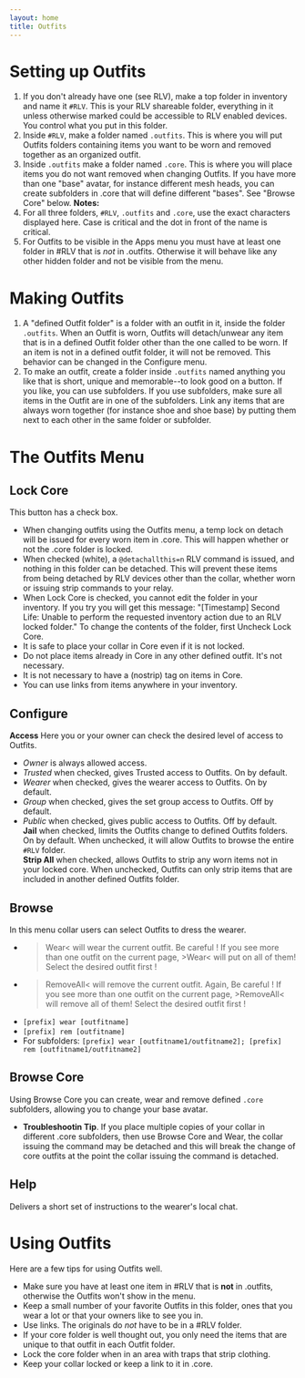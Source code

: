```yaml
---
layout: home
title: Outfits
---
```

# Setting up Outfits
1.  If you don't already have one (see RLV), make a top folder in inventory and name it `#RLV`.  This is your RLV shareable folder, everything in it unless otherwise marked could be accessible to RLV enabled devices.  You control what you put in this folder.  
2.  Inside `#RLV`, make a folder named `.outfits`. This is where you will put Outfits folders containing items you want to be worn and removed together as an organized outfit.   
3.  Inside `.outfits` make a folder named `.core`.  This is where you will place items you do not want removed when changing Outfits.  If you have more than one "base" avatar, for instance different mesh heads, you can create subfolders in .core that will define different "bases".  See "Browse Core" below. 
**Notes:** 
1. For all three folders, `#RLV`, `.outfits` and `.core`, use the exact characters displayed here.  Case is critical and the dot in front of the name is critical.   
2.  For Outfits to be visible in the Apps menu you must have at least one folder in #RLV that is *not* in .outfits. Otherwise it will behave like any other hidden folder and not be visible from the menu.

# Making Outfits
1.  A "defined Outfit folder" is a folder with an outfit in it, inside the folder `.outfits`.  When an Outfit is worn, Outfits will detach/unwear any item that is in a defined Outfit folder other than the one called to be worn.  If an item is not in a defined outfit folder, it will not be removed.  This behavior can be changed in the Configure menu.  
2.  To make an outfit, create a folder inside `.outfits` named anything you like that is short, unique and memorable--to look good on a button.  If you like, you can use subfolders.  If you use subfolders, make sure all items in the Outfit are in one of the subfolders. Link any items that are always worn together (for instance shoe and shoe base) by putting them next to each other in the same folder or subfolder.
# The Outfits Menu

## Lock Core
This button has a check box.  
- When changing outfits using the Outfits menu, a temp lock on detach will be issued for every worn item in .core.  This will happen whether or not the .core folder is locked.
- When checked (white), a `@detachallthis=n` RLV command is issued, and nothing in this folder can be detached.  This will prevent these items from being detached by RLV devices other than the collar, whether worn or issuing strip commands to your relay.
- When Lock Core is checked, you cannot edit the folder in your inventory.  If you try you will get this message: "[Timestamp] Second Life: Unable to perform the requested inventory action due to an RLV locked folder."
To change the contents of the folder, first Uncheck Lock Core.
- It is safe to place your collar in Core even if it is not locked.
- Do not place items already in Core in any other defined outfit. It's not necessary.
- It is not necessary to have a (nostrip) tag on items in Core.
- You can use links from items anywhere in your inventory.
## Configure
**Access** Here you or your owner can check the desired level of access to Outfits. 
- *Owner* is always allowed access.
- *Trusted* when checked, gives Trusted access to Outfits. On by default.
- *Wearer* when checked, gives the wearer access to Outfits. On by default.
- *Group* when checked, gives the set group access to Outfits.  Off by default.
- *Public* when checked, gives public access to Outfits.  Off by default.   
**Jail** when checked, limits the Outfits change to defined Outfits folders.  On by default.  When unchecked, it will allow Outfits to browse the entire `#RLV` folder.   
**Strip All** when checked, allows Outfits to strip any worn items not in your locked core.  When unchecked, Outfits can only strip items that are included in another defined Outfits folder.
## Browse
In this menu collar users can select Outfits to dress the wearer.  
- >Wear< will wear the current outfit.  Be careful ! If you see more than one outfit on the current page, >Wear< will put on all of them!  Select the desired outfit first !
- >RemoveAll< will remove the current outfit.  Again, Be careful ! If you see more than one outfit on the current page, >RemoveAll< will remove all of them!  Select the desired outfit first !
- `[prefix] wear [outfitname]`
- `[prefix] rem [outfitname]`
- For subfolders: `[prefix] wear [outfitname1/outfitname2]; [prefix] rem [outfitname1/outfitname2]`
## Browse Core 
Using Browse Core you can create, wear and remove defined `.core` subfolders, allowing you to change your base avatar. 
- **Troubleshootin Tip**.  If you place multiple copies of your collar in different .core subfolders, then use Browse Core and Wear, the collar issuing the command may be detached and this will break the change of core outfits at the point the collar issuing the command is detached.  
## Help
Delivers a short set of instructions to the wearer's local chat.

# Using Outfits
Here are a few tips for using Outfits well.  
- Make sure you have at least one item in #RLV that is **not** in .outfits, otherwise the Outfits won't show in the menu.
- Keep a small number of your favorite Outfits in this folder, ones that you wear a lot or that your owners like to see you in.
- Use links.  The originals do *not* have to be in a #RLV folder.
- If your core folder is well thought out, you only need the items that are unique to that outfit in each Outfit folder. 
- Lock the core folder when in an area with traps that strip clothing.
- Keep your collar locked or keep a link to it in .core.
